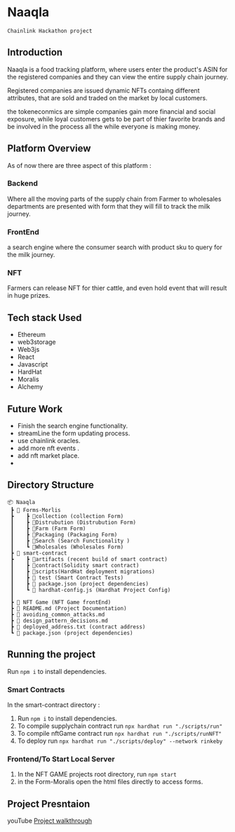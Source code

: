 # Naaqla
`Chainlink Hackathon project`

## Introduction
Naaqla is a food tracking platform,  where users enter the product's ASIN for the registered companies and they can view the entire supply chain journey. 

Registered companies are issued dynamic NFTs containg different attributes, that are sold and traded on the market by local customers.

the tokeneconmics are simple companies gain more financial and social  exposure, while loyal customers gets  to be part of thier favorite brands and be involved in the process all the while everyone is making money. 

## Platform Overview

As of now there are three aspect of this platform : 

### Backend 
Where  all the moving parts of the supply chain from Farmer to wholesales departments are presented with form that they will fill to track the milk journey. 

### FrontEnd
a search engine where the consumer search with product sku to query for the milk journey.

### NFT
Farmers can release NFT for thier cattle, and even hold event that will result in huge prizes.

## Tech stack Used

- Ethereum
- web3storage
- Web3js
- React
- Javascript
- HardHat
- Moralis
- Alchemy


## Future Work
- Finish the search engine functionality.
-  streamLine the form updating process.
-  use chainlink oracles.
-  add more nft events .
-  add nft market place.
-

## Directory Structure


```
📦 Naaqla
 ┣ 📂 Forms-Morlis
 ┣    ┣ 📂collection (collection Form)
 ┃    ┣ 📂Distrubution (Distrubution Form)
 ┃    ┣	📂Farm (Farm Form)
 ┃    ┣ 📂Packaging (Packaging Form)
 ┃    ┣ 📂Search (Search Functionality )
 ┃    ┗ 📂Wholesales (Wholesales Form)
 ┣ 📂 smart-contract
 ┣    ┣ 📂artifacts (recent build of smart contract)
 ┃    ┣ 📂contract(Solidity smart contract)
 ┃    ┣	📂scripts(HardHat deployment migrations)
 ┃    ┣ 📂 test (Smart Contract Tests)
 ┃    ┣ 📜 package.json (project dependencies)
 ┃    ┗ 📜 hardhat-config.js (Hardhat Project Config)
 ┃
 ┣ 📂 NFT Game (NFT Game frontEnd)
 ┣ 📜 README.md (Project Documentation)
 ┣ 📜 avoiding_common_attacks.md
 ┣ 📜 design_pattern_decisions.md
 ┣ 📜 deployed_address.txt (contract address)
 ┗ 📜 package.json (project dependencies)
```

## Running the project

Run `npm i` to install dependencies.

### Smart Contracts

In the smart-contract directory :

1. Run `npm i` to install dependencies.
2. To compile supplychain contract run `npx hardhat run "./scripts/run"`
3. To compile nftGame contract run `npx hardhat run "./scripts/runNFT"`
4. To deploy run `npx hardhat run "./scripts/deploy" --network rinkeby `

### Frontend/To Start Local Server

1. In the NFT GAME  projects root directory, run `npm start`
2. in the Form-Moralis open the html files directly to access forms.


## Project Presntaion
 
 youTube  [Project walkthrough](https://youtu.be/2xLrlHg-wpU)